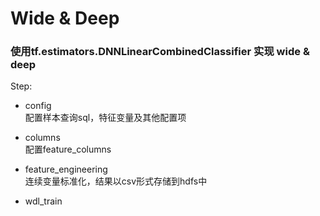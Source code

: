 # Wide & Deep
### 使用tf.estimators.DNNLinearCombinedClassifier 实现 wide & deep

Step:<br>
* config <br>
配置样本查询sql，特征变量及其他配置项 <br>

* columns <br>
配置feature_columns <br>

* feature_engineering <br>
连续变量标准化，结果以csv形式存储到hdfs中 <br>

* wdl_train <br>